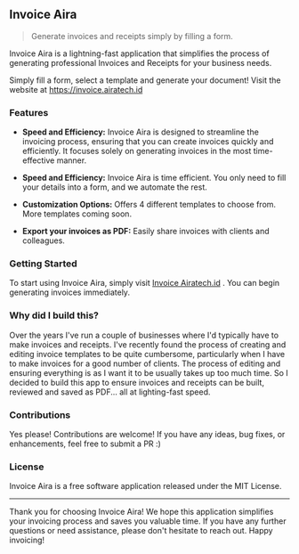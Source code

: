 ## Invoice Aira

> Generate invoices and receipts simply by filling a form.

Invoice Aira is a lightning-fast application that simplifies the process of generating professional Invoices and Receipts for your business needs. 

Simply fill a form, select a template and generate your document!
Visit the website at https://invoice.airatech.id

### Features

- **Speed and Efficiency:** Invoice Aira is designed to streamline the invoicing process, ensuring that you can create invoices quickly and efficiently. It focuses solely on generating invoices in the most time-effective manner.

- **Speed and Efficiency:** Invoice Aira is time efficient. You only need to fill your details into a form, and we automate the rest.

- **Customization Options:** Offers 4 different templates to choose from. More templates coming soon.

- **Export your invoices as PDF:** Easily share invoices with clients and colleagues.

### Getting Started

To start using Invoice Aira, simply visit [Invoice Airatech.id](https://www.invoice.airatech.id) . You can begin generating invoices immediately. 

### Why did I build this?
Over the years I've run a couple of businesses where I'd typically have to make invoices and receipts. 
I've recently found the process of creating and editing invoice templates to be quite cumbersome, particularly when I have to make invoices for a good number of clients. The process of editing and ensuring everything is as I want it to be usually takes up too much time. 
So I decided to build this app to ensure invoices and receipts can be built, reviewed and saved as PDF... all at lighting-fast speed.

### Contributions
Yes please! Contributions are welcome! If you have any ideas, bug fixes, or enhancements, feel free to submit a PR :)

### License
Invoice Aira is a free software application released under the MIT License. 

---

Thank you for choosing Invoice Aira! We hope this application simplifies your invoicing process and saves you valuable time. If you have any further questions or need assistance, please don't hesitate to reach out. Happy invoicing!